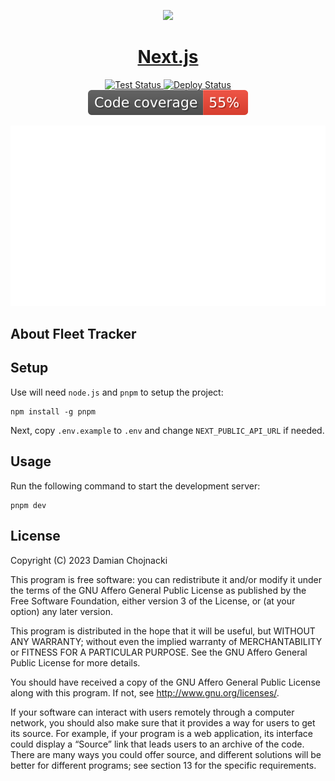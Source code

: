 <p align="center">
  <a href="https://nextjs.org">
    <picture>
      <source media="(prefers-color-scheme: dark)" srcset="https://assets.vercel.com/image/upload/v1662130559/nextjs/Icon_dark_background.png">
      <img src="https://assets.vercel.com/image/upload/v1662130559/nextjs/Icon_light_background.png" height="128">
    </picture>
    <h1 align="center">Next.js</h1>
  </a>
</p>

<p align="center">
<a href="https://github.com/damianchojnacki/fleet-tracker/actions/workflows/test.yml">
<img src="https://github.com/damianchojnacki/fleet-tracker/actions/workflows/test.yml/badge.svg" alt="Test Status">
</a>
<a href="https://github.com/damianchojnacki/fleet-tracker/actions/workflows/deploy.yml">
<img src="https://github.com/damianchojnacki/fleet-tracker/actions/workflows/deploy.yml/badge.svg" alt="Deploy Status">
</a>
<br>
<a href="https://github.com/damianchojnacki/fleet-tracker/actions/workflows/test.yml">
<img src="https://github.com/damianchojnacki/fleet-tracker/raw/badges/main/coverage.svg" alt="Code Coverage">
</a>
</p>

<img src="https://github.com/damianchojnacki/fleet-tracker/raw/badges/page_speed.svg" alt="Page Speed">

## About Fleet Tracker

## Setup

Use will need `node.js` and `pnpm` to setup the project:

```shell
npm install -g pnpm
```

Next, copy `.env.example` to `.env` and change `NEXT_PUBLIC_API_URL` if needed.

## Usage

Run the following command to start the development server:

```shell
pnpm dev
```

## License

Copyright (C) 2023 Damian Chojnacki

This program is free software: you can redistribute it and/or modify
it under the terms of the GNU Affero General Public License as
published by the Free Software Foundation, either version 3 of the
License, or (at your option) any later version.

This program is distributed in the hope that it will be useful,
but WITHOUT ANY WARRANTY; without even the implied warranty of
MERCHANTABILITY or FITNESS FOR A PARTICULAR PURPOSE.  See the
GNU Affero General Public License for more details.

You should have received a copy of the GNU Affero General Public License
along with this program. If not, see <http://www.gnu.org/licenses/>.

If your software can interact with users remotely through a computer network,
you should also make sure that it provides a way for users to get its source.
For example, if your program is a web application, its interface could display
a “Source” link that leads users to an archive of the code. There are many ways
you could offer source, and different solutions will be better for different
programs; see section 13 for the specific requirements.
